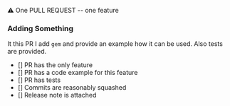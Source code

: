 :warning: One PULL REQUEST -- one feature

### Adding Something

It this PR I add `gem` and provide an example how it can be used. Also tests are provided.

- [] PR has the only feature
- [] PR has a code example for this feature
- [] PR has tests
- [] Commits are reasonably squashed
- [] Release note is attached
